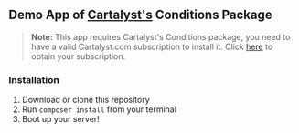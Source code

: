 ## Demo App of [Cartalyst's](https://cartalyst.com) Conditions Package

> **Note:** This app requires Cartalyst's Conditions package, you need to have a valid Cartalyst.com subscription to install it. Click [here](https://www.cartalyst.com/pricing) to obtain your subscription.

### Installation

1. Download or clone this repository
2. Run `composer install` from your terminal
3. Boot up your server!
